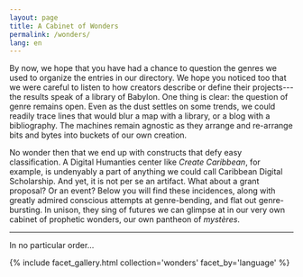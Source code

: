 ```yaml
---
layout: page
title: A Cabinet of Wonders
permalink: /wonders/
lang: en
---
```


By now, we hope that you have had a chance to question the genres we used to organize the entries in our directory. We hope you noticed too that we were careful to listen to how creators describe or define their projects---the results speak of a library of Babylon. One thing is clear: the question of genre remains open. Even as the dust settles on some trends, we could readily trace lines that would blur a map with a library, or a blog with a bibliography. The machines remain agnostic as they arrange and re-arrange bits and bytes into buckets of our own creation.

No wonder then that we end up with constructs that defy easy classification. A Digital Humanties center like _Create Caribbean_, for example, is undenyably a part of anything we could call Caribbean Digital Scholarship. And yet, it is not per se an artifact. What about a grant proposal? Or an event? Below you will find these incidences, along with greatly admired conscious attempts at genre-bending, and flat out genre-bursting. In unison, they sing of futures we can glimpse at in our very own cabinet of prophetic wonders, our own pantheon of _mystères_.

---

In no particular order...

{% include facet_gallery.html collection='wonders' facet_by='language' %}
